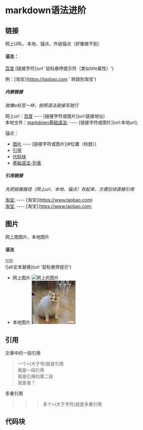 # markdown语法进阶

## 链接
网上URL、本地、锚点、外链锚点（好像做不到）
#### 语法：

[百度](http://www.baidu.coom)
\[链接字符](url '鼠标悬停提示符（类似title属性）') 

例：\[淘宝](https://taobao.com ' 转跳到淘宝')
##### 内嵌链接

*就像a标签一样，按照语法直接写就行*

网上url：[百度](http://www.baidu.com) ---- \[链接字符或图片](url:链接地址)  
本地文件：[markdown基础语法](./01-基础语法.md); ---- \[链接字符或图片](url:本地url);

锚点：
- [图片](#图片) ---- \[链接字符或图片](#位置（标题）)
- [引用](#引用)
- [代码块](#代码块 '跳到代码块')
- [基础语法-列表](./01-基础语法.md#列表)

##### 引用链接
*先把链接路径（网上url、本地、锚点）存起来，方便后续直接引用*

[淘宝](https://www.taobao.com); ----  \[淘宝](https://www.taobao.com)  
[淘宝]; ---- \[淘宝]:https://www.taobao.com;


## 图片
网上图图片、本地图片
#### 语法
\!\[]()  
!\[alt文本替换](url '鼠标悬停提示')
- 网上图片
![网上的图片](https://www.baidu.com/link?url=IZjh1jhHuOzqNXm2YtPU331YIH_TAz4yCdTbKSLhOyto7FPMRXOQwOr432ArDeLQWAq7JtfPearUKnbyovbFBRvq1Tvyme42m5_fzt1IaU5IzV-J1m1QsTCO9IC7uHI0&wd=&eqid=98f9467a00012008000000065c5ba2c3 '百度图片')
- 本地图片
![本地图片](./images/11.gif '这是一只猫')

## 引用
文章中的一段引用

> 一个>(大于号)就是引用  
我是一段引用  
我是引用的第二段  
我是谁？

多重引用

>>> 多个>(大于字符)就是多重引用


## 代码块


<!-- 下面是链接地址 -->
[淘宝]:https://www.taobao.com;
